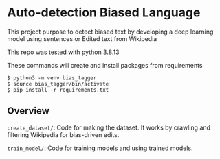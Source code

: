 # Auto-detection Biased Language

This project purpose to detect biased text by developing a deep learning model using sentences or Edited text from Wikipedia

This repo was tested with python 3.8.13

These commands will create and install packages from requirements
```
$ python3 -m venv bias_tagger
$ source bias_tagger/bin/activate
$ pip install -r requirements.txt

```

## Overview

`create_dataset/`: Code for making the dataset. It works by crawling and filtering Wikipedia for bias-driven edits.

`train_model/`: Code for training models and using trained models.
